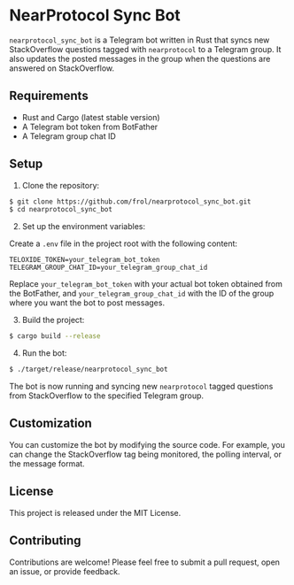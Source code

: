 # NearProtocol Sync Bot

`nearprotocol_sync_bot` is a Telegram bot written in Rust that syncs new StackOverflow questions tagged with `nearprotocol` to a Telegram group.
It also updates the posted messages in the group when the questions are answered on StackOverflow.

## Requirements

- Rust and Cargo (latest stable version)
- A Telegram bot token from BotFather
- A Telegram group chat ID

## Setup

1. Clone the repository:

```bash
$ git clone https://github.com/frol/nearprotocol_sync_bot.git
$ cd nearprotocol_sync_bot
```

2. Set up the environment variables:

Create a `.env` file in the project root with the following content:

```
TELOXIDE_TOKEN=your_telegram_bot_token
TELEGRAM_GROUP_CHAT_ID=your_telegram_group_chat_id
```

Replace `your_telegram_bot_token` with your actual bot token obtained from the BotFather, and `your_telegram_group_chat_id` with the ID of the group where you want the bot to post messages.

3. Build the project:

```bash
$ cargo build --release
```

4. Run the bot:

```bash
$ ./target/release/nearprotocol_sync_bot
```

The bot is now running and syncing new `nearprotocol` tagged questions from StackOverflow to the specified Telegram group.

## Customization

You can customize the bot by modifying the source code. For example, you can change the StackOverflow tag being monitored, the polling interval, or the message format.

## License

This project is released under the MIT License.

## Contributing

Contributions are welcome! Please feel free to submit a pull request, open an issue, or provide feedback.
